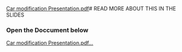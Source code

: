 [Car modification Presentation.pdf](https://github.com/user-attachments/files/17012671/Car.modification.Presentation.pdf)# READ MORE ABOUT THIS IN THE SLIDES
### Open the Doccument below

[Car modification Presentation.pdf…]()
